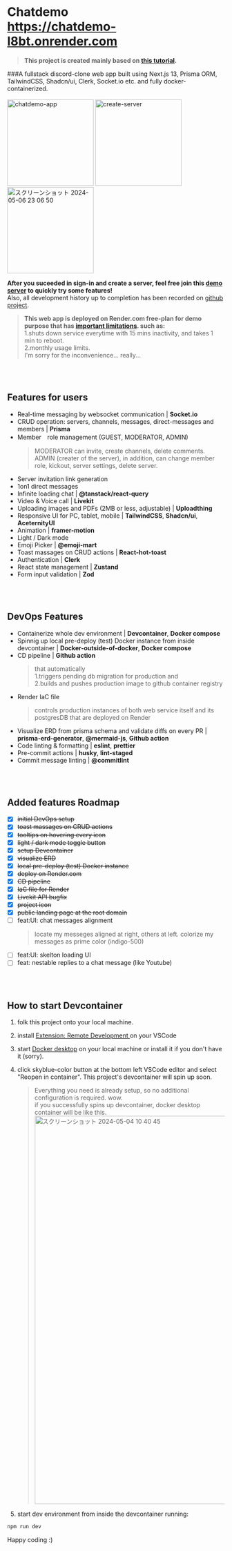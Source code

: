 # Chatdemo<br/><https://chatdemo-l8bt.onrender.com>
> **This project is created mainly based on [this tutorial](https://www.codewithantonio.com/projects/team-chat-platform).**

###A fullstack discord-clone web app built using Next.js 13, Prisma ORM, TailwindCSS, Shadcn/ui, Clerk, Socket.io etc. and fully docker-containerized.
<br/>  
<img width="200" alt="chatdemo-app" src="https://github.com/maakintosh/discord-clone/assets/102001127/ae92abaa-e28b-469e-bc67-2cc341b6e1de">
<img width="200" alt="create-server" src="https://github.com/maakintosh/discord-clone/assets/102001127/ea1da402-418a-46af-ba91-6249a3a9399d">
<img width="200" alt="スクリーンショット 2024-05-06 23 06 50" src="https://github.com/maakintosh/discord-clone/assets/102001127/98583fc8-00fe-4acb-b994-cc838e5b65e5">  

**After you suceeded in sign-in and create a server, feel free join this [demo server](https://chatdemo-l8bt.onrender.com/invite/8b956d5a-2900-4545-bf12-958693184e5f) to quickly try some features!**  
Also, all development history up to completion has been recorded on [github project](https://github.com/users/maakintosh/projects/6/views/1).  

> **This web app is deployed on Render.com free-plan for demo purpose that has [important limitations](https://docs.render.com/free). such as:**  
> 1.shuts down service everytime with 15 mins inactivity, and takes 1 min to reboot.  
> 2.monthly usage limits.  
> I'm sorry for the inconvenience... really...

<br/><br/>
## Features for users

- Real-time messaging by websocket communication | **Socket.io**
- CRUD operation: servers, channels, messages, direct-messages and members | **Prisma**
- Member　role management (GUEST, MODERATOR, ADMIN)
  > MODERATOR can invite, create channels, delete comments.  
  > ADMIN (creater of the server), in addition, can change member role, kickout, server settings, delete server.
- Server invitation link generation
- 1on1 direct messages
- Infinite loading chat | **@tanstack/react-query**
- Video & Voice call | **Livekit**
- Uploading images and PDFs (2MB or less, adjustable) | **Uploadthing**
- Responsive UI for PC, tablet, mobile | **TailwindCSS**, **Shadcn/ui**, **AceternityUI**
- Animation | **framer-motion**
- Light / Dark mode
- Emoji Picker | **@emoji-mart**
- Toast massages on CRUD actions | **React-hot-toast**
- Authentication | **Clerk**
- React state management | **Zustand**
- Form input validation | **Zod**

<br/><br/>
## DevOps Features

- Containerize whole dev environment | **Devcontainer**, **Docker compose**
- Spinnig up local pre-deploy (test) Docker instance from inside devcontainer | **Docker-outside-of-docker**, **Docker compose**
- CD pipeline | **Github action**
  > that automatically  
  > 1.triggers pending db migration for production and  
  > 2.builds and pushes production image to github container registry
- Render IaC file
  > controls production instances of both web service itself and its postgresDB that are deployed on Render
- Visualize ERD from prisma schema and validate diffs on every PR | **prisma-erd-generator**, **@mermaid-js**, **Github action**
- Code linting & formatting | **eslint**, **prettier**
- Pre-commit actions | **husky**, **lint-staged**
- Commit message linting | **@commitlint**

<br/><br/>
## Added features Roadmap

- [x] ~~initial DevOps setup~~
- [x] ~~toast massages on CRUD actions~~
- [x] ~~tooltips on hovering every icon~~
- [x] ~~light / dark mode toggle button~~
- [x] ~~setup Devcontainer~~
- [x] ~~visualize ERD~~
- [x] ~~local pre-deploy (test) Docker instance~~
- [x] ~~deploy on Render.com~~
- [x] ~~CD pipeline~~
- [x] ~~IaC file for Render~~
- [x] ~~Livekit API bugfix~~
- [x] ~~project icon~~
- [x] ~~public landing page at the root domain~~
- [ ] feat:UI: chat messages alignment
  > locate my messeges aligned at right, others at left.
  > colorize my messages as prime color (indigo-500)
- [ ] feat:UI: skelton loading UI
- [ ] feat: nestable replies to a chat message (like Youtube)

<br/><br/>
## How to start Devcontainer

1. folk this project onto your local machine.
2. install [Extension: Remote Development
   ](https://marketplace.visualstudio.com/items?itemName=ms-vscode-remote.vscode-remote-extensionpack) on your VSCode
3. start [Docker desktop](https://www.docker.com/ja-jp/products/docker-desktop/) on your local machine or install it if you don't have it (sorry).
4. click skyblue-color button at the bottom left VSCode editor and select "Reopen in container".
   This project's devcontainer will spin up soon.
   > Everything you need is already setup, so no additional configuration is required. wow.  
   > if you successfully spins up devcontainer, docker desktop container will be like this.
   > <img width="900" alt="スクリーンショット 2024-05-04 10 40 45" src="https://github.com/maakintosh/discord-clone/assets/102001127/15ada155-165e-4534-a0ae-84c13783de8b">

5. start dev environment from inside the devcontainer running:

```bash
npm run dev
```

Happy coding :)
